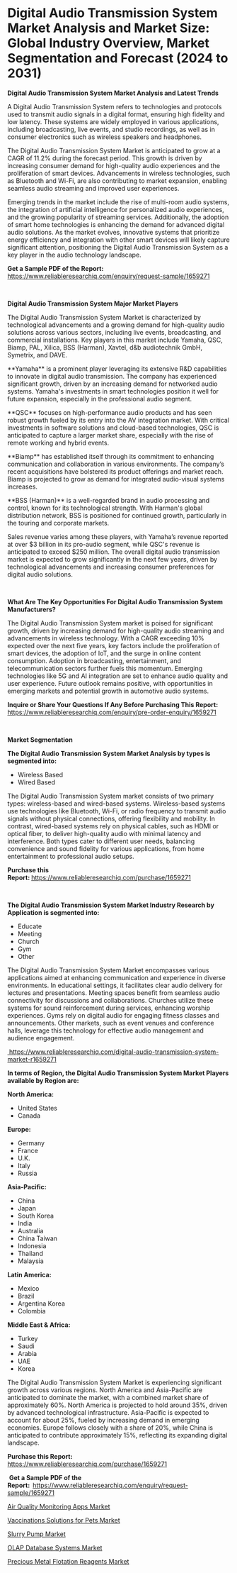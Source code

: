 <p><h1>Digital Audio Transmission System Market Analysis and Market Size: Global Industry Overview, Market Segmentation and Forecast (2024 to 2031)</h1></p><p><strong>Digital Audio Transmission System Market Analysis and Latest Trends</strong></p>
<p><p>A Digital Audio Transmission System refers to technologies and protocols used to transmit audio signals in a digital format, ensuring high fidelity and low latency. These systems are widely employed in various applications, including broadcasting, live events, and studio recordings, as well as in consumer electronics such as wireless speakers and headphones.</p><p>The Digital Audio Transmission System Market is anticipated to grow at a CAGR of 11.2% during the forecast period. This growth is driven by increasing consumer demand for high-quality audio experiences and the proliferation of smart devices. Advancements in wireless technologies, such as Bluetooth and Wi-Fi, are also contributing to market expansion, enabling seamless audio streaming and improved user experiences.</p><p>Emerging trends in the market include the rise of multi-room audio systems, the integration of artificial intelligence for personalized audio experiences, and the growing popularity of streaming services. Additionally, the adoption of smart home technologies is enhancing the demand for advanced digital audio solutions. As the market evolves, innovative systems that prioritize energy efficiency and integration with other smart devices will likely capture significant attention, positioning the Digital Audio Transmission System as a key player in the audio technology landscape.</p></p>
<p><strong>Get a Sample PDF of the Report:&nbsp;</strong> <a href="https://www.reliableresearchiq.com/enquiry/request-sample/1659271?utm_campaign=1138&utm_medium=2&utm_source=Github&utm_content=ia&utm_term=28092024&utm_id=digital-audio-transmission-system">https://www.reliableresearchiq.com/enquiry/request-sample/1659271</a></p>
<p>&nbsp;</p>
<p><strong>Digital Audio Transmission System Major Market Players</strong></p>
<p><p>The Digital Audio Transmission System Market is characterized by technological advancements and a growing demand for high-quality audio solutions across various sectors, including live events, broadcasting, and commercial installations. Key players in this market include Yamaha, QSC, Biamp, PAL, Xilica, BSS (Harman), Xavtel, d&b audiotechnik GmbH, Symetrix, and DAVE.</p><p>**Yamaha** is a prominent player leveraging its extensive R&D capabilities to innovate in digital audio transmission. The company has experienced significant growth, driven by an increasing demand for networked audio systems. Yamaha's investments in smart technologies position it well for future expansion, especially in the professional audio segment.</p><p>**QSC** focuses on high-performance audio products and has seen robust growth fueled by its entry into the AV integration market. With critical investments in software solutions and cloud-based technologies, QSC is anticipated to capture a larger market share, especially with the rise of remote working and hybrid events.</p><p>**Biamp** has established itself through its commitment to enhancing communication and collaboration in various environments. The company’s recent acquisitions have bolstered its product offerings and market reach. Biamp is projected to grow as demand for integrated audio-visual systems increases.</p><p>**BSS (Harman)** is a well-regarded brand in audio processing and control, known for its technological strength. With Harman's global distribution network, BSS is positioned for continued growth, particularly in the touring and corporate markets.</p><p>Sales revenue varies among these players, with Yamaha’s revenue reported at over $3 billion in its pro-audio segment, while QSC's revenue is anticipated to exceed $250 million. The overall digital audio transmission market is expected to grow significantly in the next few years, driven by technological advancements and increasing consumer preferences for digital audio solutions.</p></p>
<p>&nbsp;</p>
<p><strong>What Are The Key Opportunities For Digital Audio Transmission System Manufacturers?</strong></p>
<p><p>The Digital Audio Transmission System market is poised for significant growth, driven by increasing demand for high-quality audio streaming and advancements in wireless technology. With a CAGR exceeding 10% expected over the next five years, key factors include the proliferation of smart devices, the adoption of IoT, and the surge in online content consumption. Adoption in broadcasting, entertainment, and telecommunication sectors further fuels this momentum. Emerging technologies like 5G and AI integration are set to enhance audio quality and user experience. Future outlook remains positive, with opportunities in emerging markets and potential growth in automotive audio systems.</p></p>
<p><strong>Inquire or Share Your Questions If Any Before Purchasing This Report:</strong> <a href="https://www.reliableresearchiq.com/enquiry/pre-order-enquiry/1659271?utm_campaign=1138&utm_medium=2&utm_source=Github&utm_content=ia&utm_term=28092024&utm_id=digital-audio-transmission-system">https://www.reliableresearchiq.com/enquiry/pre-order-enquiry/1659271</a></p>
<p>&nbsp;</p>
<p><strong>Market Segmentation</strong></p>
<p><strong>The Digital Audio Transmission System Market Analysis by types is segmented into:</strong></p>
<p><ul><li>Wireless Based</li><li>Wired Based</li></ul></p>
<p><p>The Digital Audio Transmission System market consists of two primary types: wireless-based and wired-based systems. Wireless-based systems use technologies like Bluetooth, Wi-Fi, or radio frequency to transmit audio signals without physical connections, offering flexibility and mobility. In contrast, wired-based systems rely on physical cables, such as HDMI or optical fiber, to deliver high-quality audio with minimal latency and interference. Both types cater to different user needs, balancing convenience and sound fidelity for various applications, from home entertainment to professional audio setups.</p></p>
<p><strong>Purchase this Report:&nbsp;</strong><a href="https://www.reliableresearchiq.com/purchase/1659271?utm_campaign=1138&utm_medium=2&utm_source=Github&utm_content=ia&utm_term=28092024&utm_id=digital-audio-transmission-system">https://www.reliableresearchiq.com/purchase/1659271</a></p>
<p>&nbsp;</p>
<p><strong>The Digital Audio Transmission System Market Industry Research by Application is segmented into:</strong></p>
<p><ul><li>Educate</li><li>Meeting</li><li>Church</li><li>Gym</li><li>Other</li></ul></p>
<p><p>The Digital Audio Transmission System Market encompasses various applications aimed at enhancing communication and experience in diverse environments. In educational settings, it facilitates clear audio delivery for lectures and presentations. Meeting spaces benefit from seamless audio connectivity for discussions and collaborations. Churches utilize these systems for sound reinforcement during services, enhancing worship experiences. Gyms rely on digital audio for engaging fitness classes and announcements. Other markets, such as event venues and conference halls, leverage this technology for effective audio management and audience engagement.</p></p>
<p><a href="https://www.reliableresearchiq.com/digital-audio-transmission-system-market-r1659271?utm_campaign=1138&utm_medium=2&utm_source=Github&utm_content=ia&utm_term=28092024&utm_id=digital-audio-transmission-system">&nbsp;https://www.reliableresearchiq.com/digital-audio-transmission-system-market-r1659271</a></p>
<p><strong>In terms of Region, the Digital Audio Transmission System Market Players available by Region are:</strong></p>
<p>
    <p> <strong> North America: </strong>
        <ul>
            <li>United States</li>
            <li>Canada</li>
        </ul>
        </p> 
    <p> <strong> Europe: </strong>
        <ul>
            <li>Germany</li>
            <li>France</li>
            <li>U.K.</li>
            <li>Italy</li>
            <li>Russia</li>
        </ul>
        </p> 
    <p> <strong> Asia-Pacific: </strong>
        <ul>
            <li>China</li>
            <li>Japan</li>
            <li>South Korea</li>
            <li>India</li>
            <li>Australia</li>
            <li>China Taiwan</li>
            <li>Indonesia</li>
            <li>Thailand</li>
            <li>Malaysia</li>
        </ul>
        </p> 
    <p> <strong> Latin America: </strong>
        <ul>
            <li>Mexico</li>
            <li>Brazil</li>
            <li>Argentina Korea</li>
            <li>Colombia</li>
        </ul>
        </p> 
    <p> <strong> Middle East & Africa: </strong>
        <ul>
            <li>Turkey</li>
            <li>Saudi</li>
            <li>Arabia</li>
            <li>UAE</li>
            <li>Korea</li>
        </ul>
    </p>
    </p>
<p><p>The Digital Audio Transmission System Market is experiencing significant growth across various regions. North America and Asia-Pacific are anticipated to dominate the market, with a combined market share of approximately 60%. North America is projected to hold around 35%, driven by advanced technological infrastructure. Asia-Pacific is expected to account for about 25%, fueled by increasing demand in emerging economies. Europe follows closely with a share of 20%, while China is anticipated to contribute approximately 15%, reflecting its expanding digital landscape.</p></p>
<p><strong>Purchase this Report: </strong><a href="https://www.reliableresearchiq.com/purchase/1659271?utm_campaign=1138&utm_medium=2&utm_source=Github&utm_content=ia&utm_term=28092024&utm_id=digital-audio-transmission-system">https://www.reliableresearchiq.com/purchase/1659271</a></p>
<p>&nbsp;<strong>Get a Sample PDF of the Report:&nbsp;&nbsp;</strong><a href="https://www.reliableresearchiq.com/enquiry/request-sample/1659271?utm_campaign=1138&utm_medium=2&utm_source=Github&utm_content=ia&utm_term=28092024&utm_id=digital-audio-transmission-system">https://www.reliableresearchiq.com/enquiry/request-sample/1659271</a></p>
<p><strong></strong></p>
<p><p><a href="https://issuu.com/reportprime-2/docs/air-quality-monitoring-apps-market-_5f4704b7aae210?utm_campaign=1138&utm_medium=2&utm_source=Github&utm_content=ia&utm_term=28092024&utm_id=digital-audio-transmission-system">Air Quality Monitoring Apps Market</a></p><p><a href="https://github.com/KrystenRRussell/Market-Research-Report-List-1/blob/main/vaccinations-solutions-for-pets-market.md?utm_campaign=1138&utm_medium=2&utm_source=Github&utm_content=ia&utm_term=28092024&utm_id=digital-audio-transmission-system">Vaccinations Solutions for Pets Market</a></p><p><a href="https://www.linkedin.com/pulse/global-slurry-pump-market-status-2024-2031-forecast-region-aw6ic?utm_campaign=1138&utm_medium=2&utm_source=Github&utm_content=ia&utm_term=28092024&utm_id=digital-audio-transmission-system">Slurry Pump Market</a></p><p><a href="https://issuu.com/reportprime-2/docs/olap-database-systems-market-size-2_5b718086564a35?utm_campaign=1138&utm_medium=2&utm_source=Github&utm_content=ia&utm_term=28092024&utm_id=digital-audio-transmission-system">OLAP Database Systems Market</a></p><p><a href="https://github.com/GreisGjoni464/Market-Research-Report-List-1/blob/main/precious-metal-flotation-reagents-market.md?utm_campaign=1138&utm_medium=2&utm_source=Github&utm_content=ia&utm_term=28092024&utm_id=digital-audio-transmission-system">Precious Metal Flotation Reagents Market</a></p></p>